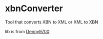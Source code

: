 # xbnConverter
Tool that converts XBN to XML or XML to XBN

lib is from [Denny9700](https://github.com/Denny9700/XBNLibrary)

